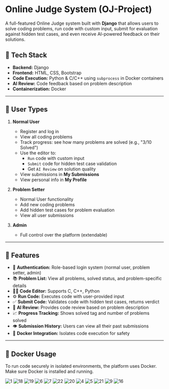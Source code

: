 # Online Judge System (OJ-Project)

A full-featured Online Judge system built with **Django** that allows users to solve coding problems, run code with custom input, submit for evaluation against hidden test cases, and even receive AI-powered feedback on their solutions.

## 🔧 Tech Stack

- **Backend:** Django
- **Frontend:** HTML, CSS, Bootstrap
- **Code Execution:** Python & C/C++ using `subprocess` in Docker containers
- **AI Review:** Code feedback based on problem description
- **Containerization:** Docker


---

## 👥 User Types

1. **Normal User**
   - Register and log in
   - View all coding problems
   - Track progress: see how many problems are solved (e.g., "3/10 Solved")
   - Use the editor to:
     - `Run` code with custom input
     - `Submit` code for hidden test case validation
     - Get `AI Review` on solution quality
   - View submissions in **My Submissions**
   - View personal info in **My Profile**

2. **Problem Setter**
   - Normal User functionality
   - Add new coding problems
   - Add hidden test cases for problem evaluation
   - View all user submissions

3. **Admin**
   - Full control over the platform (extendable)

---

## 🚀 Features

- 🔐 **Authentication:** Role-based login system (normal user, problem setter, admin)
- 📚 **Problem List:** View all problems, solved status, and problem-specific details
- 👨‍💻 **Code Editor:** Supports C, C++, Python
- ⚙️ **Run Code:** Executes code with user-provided input
- ✅ **Submit Code:** Validates code with hidden test cases, returns verdict
- 🤖 **AI Review:** Provides code review based on problem description
- 📈 **Progress Tracking:** Shows solved tag and number of problems solved
- 👁️ **Submission History:** Users can view all their past submissions
- 🧪 **Docker Integration:** Isolates code execution for safety

---

## 🐳 Docker Usage

To run code securely in isolated environments, the platform uses Docker. Make sure Docker is installed and running.

![1](https://github.com/user-attachments/assets/0649871c-0093-47ff-9855-338da17f14d8)
![18](https://github.com/user-attachments/assets/4ab01247-a1d2-40d5-ad55-4ca6e7d1663e)
![19](https://github.com/user-attachments/assets/4e944698-2b49-42c9-bda0-17a8fc9676fd)
![6](https://github.com/user-attachments/assets/b09d8ec4-f7e6-4c5c-a01d-607cd5b02d4d)
![7](https://github.com/user-attachments/assets/7c8c3bd7-c856-4a30-8426-eb3f64503474)
![22](https://github.com/user-attachments/assets/0eafd279-67da-49af-9280-25a1be37f179)
![20](https://github.com/user-attachments/assets/ba62c31c-0bee-4176-9923-d347c30c7885)
![4](https://github.com/user-attachments/assets/aaa755c2-f0c8-433b-820e-491551a336b2)
![5](https://github.com/user-attachments/assets/9cf2d1a4-60f3-4d56-94b2-e32833720d10)
![21](https://github.com/user-attachments/assets/22e2fd66-11ee-4976-a7dd-aea4eea55c79)
![9](https://github.com/user-attachments/assets/b86b0523-9dd2-418f-ae35-8124a223208e)
![16](https://github.com/user-attachments/assets/b5ddc013-16d2-4a20-b446-cc4affe16d3b)


